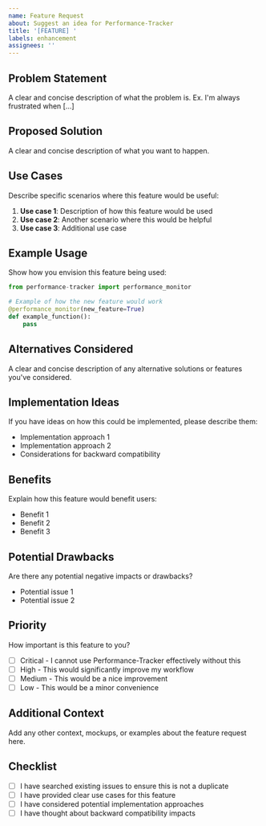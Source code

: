 ```yaml
---
name: Feature Request
about: Suggest an idea for Performance-Tracker
title: '[FEATURE] '
labels: enhancement
assignees: ''
---
```


## Problem Statement

A clear and concise description of what the problem is. Ex. I'm always frustrated when [...]

## Proposed Solution

A clear and concise description of what you want to happen.

## Use Cases

Describe specific scenarios where this feature would be useful:

1. **Use case 1**: Description of how this feature would be used
2. **Use case 2**: Another scenario where this would be helpful
3. **Use case 3**: Additional use case

## Example Usage

Show how you envision this feature being used:

```python
from performance-tracker import performance_monitor

# Example of how the new feature would work
@performance_monitor(new_feature=True)
def example_function():
    pass
```

## Alternatives Considered

A clear and concise description of any alternative solutions or features you've considered.

## Implementation Ideas

If you have ideas on how this could be implemented, please describe them:

- Implementation approach 1
- Implementation approach 2
- Considerations for backward compatibility

## Benefits

Explain how this feature would benefit users:

- Benefit 1
- Benefit 2
- Benefit 3

## Potential Drawbacks

Are there any potential negative impacts or drawbacks?

- Potential issue 1
- Potential issue 2

## Priority

How important is this feature to you?

- [ ] Critical - I cannot use Performance-Tracker effectively without this
- [ ] High - This would significantly improve my workflow
- [ ] Medium - This would be a nice improvement
- [ ] Low - This would be a minor convenience

## Additional Context

Add any other context, mockups, or examples about the feature request here.

## Checklist

- [ ] I have searched existing issues to ensure this is not a duplicate
- [ ] I have provided clear use cases for this feature
- [ ] I have considered potential implementation approaches
- [ ] I have thought about backward compatibility impacts
